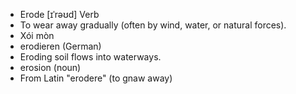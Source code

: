 - Erode	[ɪˈrəʊd]	Verb	
- To wear away gradually (often by wind, water, or natural forces).
- Xói mòn
- erodieren (German)
- Eroding soil flows into waterways.
- erosion (noun)
- From Latin "erodere" (to gnaw away)